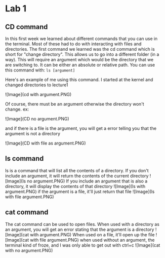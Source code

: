# Lab 1

## CD command
In this first week we learned about different commands that you can use in the terminal. Most of these had to do with interacting with files and directories. The first command we learned was the cd command which is short for "change directory". This allows us to go into a different folder (in a way). This will require an argument which would be the directory that we are switching to. It can be either an absolute or relative path. You can use this command with:
`ls [argument]`

Here's an example of me using this command. I started at the kernel and changed directories to lecture1

![Image](cd with argument.PNG)

Of course, there must be an argument otherwise the directory won't change. ex:

![Image](CD no argument.PNG)

and if there is a file is the argument, you will get a error telling you that the argument is not a directory

![Image](CD with file as argument.PNG)

## ls command
ls is a command that will list all the contents of a directory. If you don't include an argument, it will return the contents of the current directory
![Image](ls no argument.PNG)
If you include an argument that is also a directory, it will display the contents of that directory
![Image](ls with argument.PNG)
if the argument is a file, it'll just return that file
![Image](ls with file argument.PNG)

## cat command
The cat command can be used to open files. When used with a directory as an argument, you will get an error stating that the argument is a directory
![Image](cat with argument.PNG)
When used on a file, it'll open up the file
![Image](cat with file argument.PNG)
when used without an argument, the terminal kind of froze, and I was only able to get out with ctrl+c
![Image](cat with no argument.PNG)
